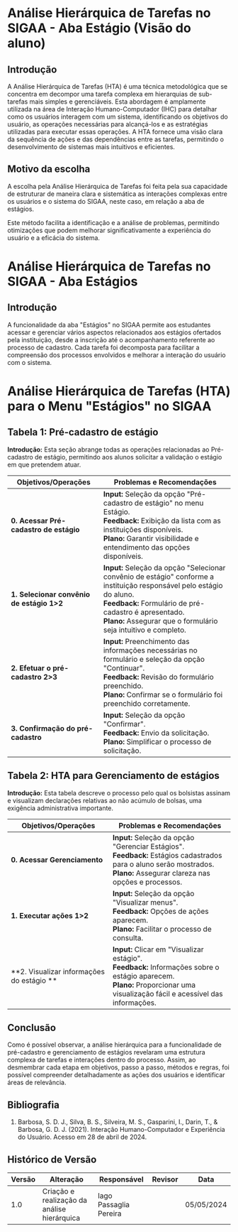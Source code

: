 # Análise Hierárquica de Tarefas no SIGAA - Aba Estágio (Visão do aluno)

## Introdução

A Análise Hierárquica de Tarefas (HTA) é uma técnica metodológica que se concentra em decompor uma tarefa complexa em hierarquias de sub-tarefas mais simples e gerenciáveis. Esta abordagem é amplamente utilizada na área de Interação Humano-Computador (IHC) para detalhar como os usuários interagem com um sistema, identificando os objetivos do usuário, as operações necessárias para alcançá-los e as estratégias utilizadas para executar essas operações. A HTA fornece uma visão clara da sequência de ações e das dependências entre as tarefas, permitindo o desenvolvimento de sistemas mais intuitivos e eficientes.

## Motivo da escolha

A escolha pela Análise Hierárquica de Tarefas foi feita pela sua capacidade de estruturar de maneira clara e sistemática as interações complexas entre os usuários e o sistema do SIGAA, neste caso, em relação a aba de estágios.

Este método facilita a identificação e a análise de problemas, permitindo otimizações que podem melhorar significativamente a experiência do usuário e a eficácia do sistema.

# Análise Hierárquica de Tarefas no SIGAA - Aba Estágios

## Introdução

A funcionalidade da aba "Estágios" no SIGAA permite aos estudantes acessar e gerenciar vários aspectos relacionados aos estágios ofertados pela instituição, desde a inscrição até o acompanhamento referente ao processo de cadastro. Cada tarefa foi decomposta para facilitar a compreensão dos processos envolvidos e melhorar a interação do usuário com o sistema.

# Análise Hierárquica de Tarefas (HTA) para o Menu "Estágios" no SIGAA

## Tabela 1: Pré-cadastro de estágio
**Introdução:** Esta seção abrange todas as operações relacionadas ao Pré-cadastro de estágio, permitindo aos alunos solicitar a validação o estágio em que pretendem atuar.

| Objetivos/Operações | Problemas e Recomendações |
|---------------------|----------------------------|
| **0. Acessar Pré-cadastro de estágio** | **Input:** Seleção da opção "Pré-cadastro de estágio" no menu Estágio.<br>**Feedback:** Exibição da lista com as instituições disponíveis.<br>**Plano:** Garantir visibilidade e entendimento das opções disponíveis. |
| **1. Selecionar convênio de estágio 1>2** | **Input:** Seleção da opção "Selecionar convênio de estágio" conforme a instituição responsável pelo estágio do aluno.<br>**Feedback:** Formulário de pré-cadastro é apresentado.<br>**Plano:** Assegurar que o formulário seja intuitivo e completo. |
| **2. Efetuar o pré-cadastro 2>3** | **Input:** Preenchimento das informações necessárias no formulário e seleção da opção "Continuar".<br>**Feedback:** Revisão do formulário preenchido.<br>**Plano:** Confirmar se o formulário foi preenchido corretamente. |
| **3. Confirmação do pré-cadastro** | **Input:** Seleção da opção "Confirmar".<br>**Feedback:** Envio da solicitação.<br>**Plano:** Simplificar o processo de solicitação. |

## Tabela 2: HTA para Gerenciamento de estágios
**Introdução:** Esta tabela descreve o processo pelo qual os bolsistas assinam e visualizam declarações relativas ao não acúmulo de bolsas, uma exigência administrativa importante.

| Objetivos/Operações | Problemas e Recomendações |
|---------------------|----------------------------|
| **0. Acessar Gerenciamento** | **Input:** Seleção da opção "Gerenciar Estágios".<br>**Feedback:** Estágios cadastrados para o aluno serão mostrados.<br>**Plano:** Assegurar clareza nas opções e processos. |
| **1. Executar ações 1>2** | **Input:** Seleção da opção "Visualizar menus".<br>**Feedback:** Opções de ações aparecem.<br>**Plano:** Facilitar o processo de consulta. |
| **2. Visualizar informações do estágio ** | **Input:** Clicar em "Visualizar estágio".<br>**Feedback:** Informações sobre o estágio aparecem.<br>**Plano:** Proporcionar uma visualização fácil e acessível das informações. |

## Conclusão
Como é possível observar, a análise hierárquica para a funcionalidade de pré-cadastro e gerenciamento de estágios revelaram uma estrutura complexa de tarefas e interações dentro do processo. Assim, ao desmembrar cada etapa em objetivos, passo a passo, métodos e regras, foi possível compreender detalhadamente as ações dos usuários e identificar áreas de relevância.

## Bibliografia
1. Barbosa, S. D. J., Silva, B. S., Silveira, M. S., Gasparini, I., Darin, T., & Barbosa, G. D. J. (2021). Interação Humano-Computador e Experiência do Usuário. Acesso em 28 de abril de 2024.

## Histórico de Versão
| Versão | Alteração                                   | Responsável  | Revisor         | Data       |
| ------ | ------------------------------------------- | ------------ | --------------- | ---------- |
| 1.0    | Criação e realização da análise hierárquica | Iago Passaglia Pereira | | 05/05/2024 |


